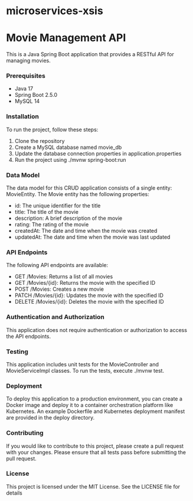 # microservices-xsis

# Movie Management API
This is a Java Spring Boot application that provides a RESTful API for managing movies.

### Prerequisites
- Java 17
- Spring Boot 2.5.0
- MySQL 14

### Installation
To run the project, follow these steps:

1. Clone the repository
2. Create a MySQL database named movie_db
3. Update the database connection properties in application.properties
4. Run the project using ./mvnw spring-boot:run

### Data Model
The data model for this CRUD application consists of a single entity: MovieEntity. The Movie entity has the following properties:

- id: The unique identifier for the title
- title: The title of the movie
- description: A brief description of the movie
- rating: The rating of the movie
- createdAt: The date and time when the movie was created
- updatedAt: The date and time when the movie was last updated

### API Endpoints
The following API endpoints are available:

- GET /Movies: Returns a list of all movies
- GET /Movies/{id}: Returns the movie with the specified ID
- POST /Movies: Creates a new movie
- PATCH /Movies/{id}: Updates the movie with the specified ID
- DELETE /Movies/{id}: Deletes the movie with the specified ID


### Authentication and Authorization
This application does not require authentication or authorization to access the API endpoints.

### Testing
This application includes unit tests for the MovieController and MovieServiceImpl classes. To run the tests, execute ./mvnw test.

### Deployment
To deploy this application to a production environment, you can create a Docker image and deploy it to a container orchestration platform like Kubernetes. An example Dockerfile and Kubernetes deployment manifest are provided in the deploy directory.

### Contributing
If you would like to contribute to this project, please create a pull request with your changes. Please ensure that all tests pass before submitting the pull request.

### License
This project is licensed under the MIT License. See the LICENSE file for details
